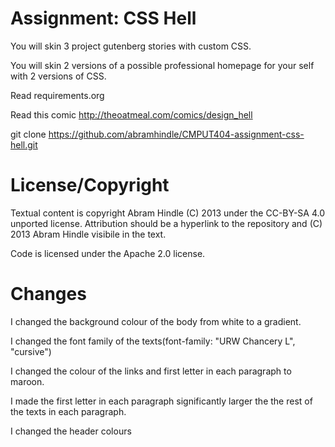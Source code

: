 Assignment: CSS Hell
====================

You will skin 3 project gutenberg stories with custom CSS.

You will skin 2 versions of a possible professional homepage for your
self with 2 versions of CSS.

Read requirements.org

Read this comic http://theoatmeal.com/comics/design_hell

git clone https://github.com/abramhindle/CMPUT404-assignment-css-hell.git

License/Copyright
=================

Textual content is copyright Abram Hindle (C) 2013 under the CC-BY-SA
4.0 unported license. Attribution should be a hyperlink to the
repository and (C) 2013 Abram Hindle visibile in the text.

Code is licensed under the Apache 2.0 license.

Changes
=================
I changed the background colour of the body from white to a gradient.

I changed the font family of the texts(font-family: "URW Chancery L", "cursive")

I changed the colour of the links and first letter in each paragraph to maroon.

I made the first letter in each paragraph significantly larger the the rest of the texts in each paragraph.

I changed the header colours





